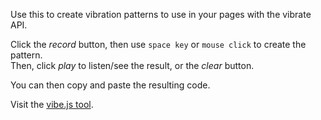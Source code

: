 Use this to create vibration patterns to use in your pages with the vibrate API.

Click the _record_ button, then use `space key` or `mouse click` to create the pattern.  
Then, click _play_ to listen/see the result, or the _clear_ button.

You can then copy and paste the resulting code.

Visit the [vibe.js tool](https://vibejs-hgrhwmrhax.now.sh).
